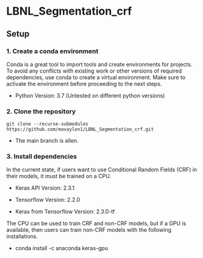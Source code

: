 # LBNL_Segmentation_crf

## Setup
### 1. Create a conda environment 
Conda is a great tool to import tools and create environments for projects. To avoid any conflicts with existing work or other versions of required dependencies, use conda to create a virtual environment. Make sure to activate the environment before proceeding to the next steps.
- Python Version: 3.7 (Untested on different python versions)

### 2. Clone the repository
`git clone --recurse-submodules https://github.com/mavaylon1/LBNL_Segmentation_crf.git`
- The main branch is allen.

### 3. Install dependencies
In the current state, if users want to use Conditional Random Fields (CRF) in their models, it must be trained on a CPU. 
- Keras API Version: 2.3.1

- Tensorflow Version: 2.2.0

- Keras from Tensorflow Version: 2.3.0-tf

The CPU can be used to train CRF and non-CRF models, but if a GPU is available, then users can train non-CRF models with the following installations.
- conda install -c anaconda keras-gpu


